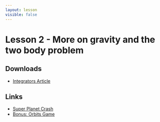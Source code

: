 ```yaml
---
layout: lesson
visible: false
---
```


# Lesson 2 - More on gravity and the two body problem

## Downloads

* [Integrators Article](downloads/integrators.pdf)

## Links

* [Super Planet Crash](http://www.stefanom.org/spc/)
* [Bonus: Orbits Game](http://save-point.herokuapp.com/dashboard/users.php)


<!--### Python libraries

These should be moved to the directory that contains your jupyter notebooks.

* A library for use in plotting the 2-body analytical solution: [analytical_solution_library.py](analytical_solution_library.py)-->
